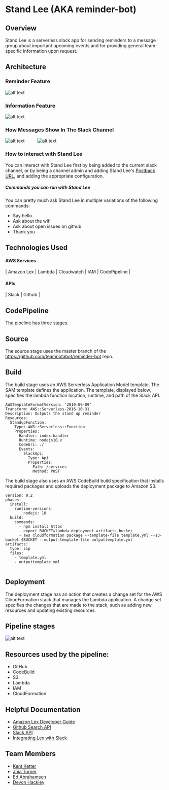 # Stand Lee (AKA reminder-bot)
## Overview
Stand Lee is a serverless slack app for sending reminders to a message group about important upcoming events and for providing general team-specific information upon request.

## Architecture

### Reminder Feature

![alt text](assets/architecture-1.png "Reminder feature architecture diagram")

### Information Feature

![alt text](assets/architecture-02.png "Reminder feature architecture diagram")

### How Messages Show In The Slack Channel
![alt text](assets/stand-up-reminder-app.png "Logo Title Text 1")
&emsp;
&emsp;
![alt text](assets/issues-github.png)
&emsp;

### How to interact with Stand Lee

You can interact with Stand Lee first by being added to the current slack channel, or by being a channel admin and adding Stand Lee's [Postback URL](https://docs.aws.amazon.com/lex/latest/dg/slack-bot-back-in-slack-console.html), and adding the appropriate configuration.

##### Commands you can run with Stand Lee
You can pretty much ask Stand Lee in multiple variations of the following commands: 

  - Say hello
  - Ask about the wifi
  - Ask about open issues on github
  - Thank you


## Technologies Used

#### AWS Services
| Amazon Lex |
Lambda  |
Cloudwatch  |
IAM  |
CodePipeline |

#### APIs
| Slack  |
Github |

## CodePipeline

The pipeline has three stages.

## Source
The source stage uses the master branch of the https://github.com/teamnotabot/reminder-bot repo.

## Build
The build stage uses an AWS Serverless Application Model template. The SAM template defines the application. The template, displayed below, specifies the lambda function location, runtime, and path of the Slack API.

```
AWSTemplateFormatVersion: '2010-09-09'
Transform: AWS::Serverless-2016-10-31
Description: Outputs the stand up reminder
Resources:
  StandupFunction:
    Type: AWS::Serverless::Function
    Properties:
      Handler: index.handler
      Runtime: nodejs10.x
      CodeUri: ./
      Events:
        SlackApi:
          Type: Api
          Properties:
            Path: /services
            Method: POST
```

The build stage also uses an AWS CodeBuild build specification that installs required packages and uploads the deployment package to Amazon S3.

```
version: 0.2
phases:
  install:
    runtime-versions:
        nodejs: 10
  build:
    commands:
      - npm install https
      - export BUCKET=lambda-deployment-artifacts-bucket
      - aws cloudformation package --template-file template.yml --s3-bucket $BUCKET --output-template-file outputtemplate.yml
artifacts:
  type: zip
  files:
    - template.yml
    - outputtemplate.yml
    
```

## Deployment
The deployment stage has an action that creates a change set for the AWS CloudFormation stack that manages the Lambda application. A change set specifies the changes that are made to the stack, such as adding new resources and updating existing resources.


## Pipeline stages
![alt text](assets/cpFlow.png "Pipeline architecture diagram")


## Resources used by the pipeline:

- GitHub
- CodeBuild
- S3
- Lambda
- IAM
- CloudFormation

## Helpful Documentation
 - [Amazon Lex Developer Guide](https://docs.aws.amazon.com/lex/latest/dg/what-is.html)
 - [Github Search API](https://developer.github.com/v3/search/#constructing-a-search-query)
 - [Slack API](https://api.slack.com/)
 - [Integrating Lex with Slack](https://docs.aws.amazon.com/lex/latest/dg/slack-bot-association.html)
  
## Team Members
- [Kent Ketter](https://github.com/KKetter)
- [Jhia Turner](https://github.com/jhimitu)
- [Ed Abrahamsen](https://github.com/esa2)
- [Devon Hackley](https://github.com/devonhackley)
